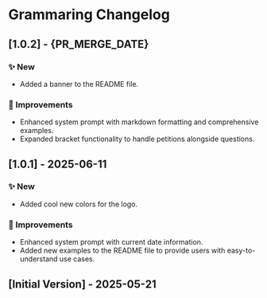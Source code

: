 # Grammaring Changelog

## [1.0.2] - {PR_MERGE_DATE}

### ✨ New

- Added a banner to the README file.

### 💎 Improvements

- Enhanced system prompt with markdown formatting and comprehensive examples.
- Expanded bracket functionality to handle petitions alongside questions.

## [1.0.1] - 2025-06-11

### ✨ New

- Added cool new colors for the logo.

### 💎 Improvements

- Enhanced system prompt with current date information.
- Added new examples to the README file to provide users with easy-to-understand use cases.

## [Initial Version] - 2025-05-21